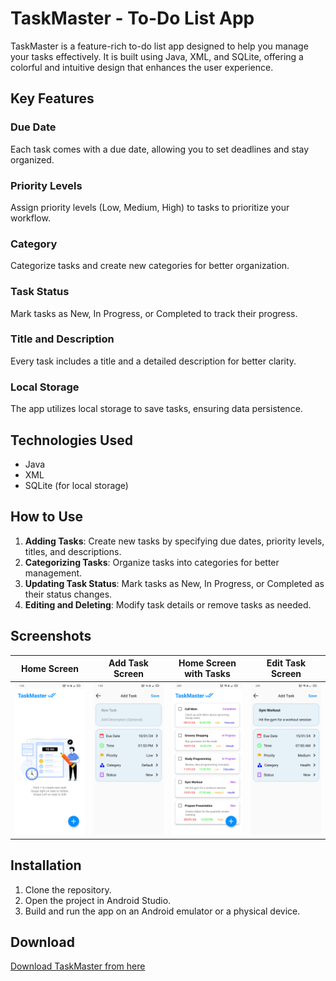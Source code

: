 # TaskMaster - To-Do List App

TaskMaster is a feature-rich to-do list app designed to help you manage your tasks effectively. It is built using Java, XML, and SQLite, offering a colorful and intuitive design that enhances the user experience.

## Key Features

### Due Date
Each task comes with a due date, allowing you to set deadlines and stay organized.

### Priority Levels
Assign priority levels (Low, Medium, High) to tasks to prioritize your workflow.

### Category
Categorize tasks and create new categories for better organization.

### Task Status
Mark tasks as New, In Progress, or Completed to track their progress.

### Title and Description
Every task includes a title and a detailed description for better clarity.

### Local Storage
The app utilizes local storage to save tasks, ensuring data persistence.

## Technologies Used

- Java
- XML
- SQLite (for local storage)

## How to Use

1. **Adding Tasks**: Create new tasks by specifying due dates, priority levels, titles, and descriptions.
2. **Categorizing Tasks**: Organize tasks into categories for better management.
3. **Updating Task Status**: Mark tasks as New, In Progress, or Completed as their status changes.
4. **Editing and Deleting**: Modify task details or remove tasks as needed.

## Screenshots


|      Home Screen      |    Add Task Screen    | Home Screen with Tasks |    Edit Task Screen   |
|-----------------------|-----------------------|-----------------------|-----------------------|
| <img src="screenshots/Screenshot_2024-01-10-13-53-31-23_3a29206e29cfdfa1a26cc68397c390bc.jpg" alt="Home Screen" width="300"/> | <img src="screenshots/Screenshot_2024-01-10-13-53-44-85_3a29206e29cfdfa1a26cc68397c390bc.jpg" alt="Add Task Screen" width="300"/> | <img src="screenshots/Screenshot_2024-01-10-14-01-15-92_3a29206e29cfdfa1a26cc68397c390bc.jpg" alt="Home Screen" width="300"/> | <img src="screenshots/Screenshot_2024-01-10-14-01-35-35_3a29206e29cfdfa1a26cc68397c390bc.jpg" alt="Add Task Screen" width="300"/> |

## Installation

1. Clone the repository.
2. Open the project in Android Studio.
3. Build and run the app on an Android emulator or a physical device.

## Download

[Download TaskMaster from here](https://github.com/nagavikram-joga/TaskMaster/releases/download/TaskMasterV1.0/app-debug.apk)

